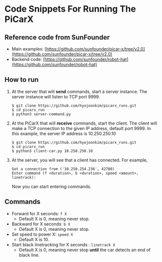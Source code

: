 # Code Snippets For Running The PiCarX 

## Reference code from SunFounder
- Main examples: [https://github.com/sunfounder/picar-x/tree/v2.0](https://github.com/sunfounder/picar-x/tree/v2.0)
- Backend code: [https://github.com/sunfounder/robot-hat](https://github.com/sunfounder/robot-hat)

## How to run
1. At the server that will **send** commands, start a server instance. The server instance will listen to TCP port 9999.
    ```
    $ git clone https://github.com/hyojoonkim/picarx_runs.git
    $ cd picarx_run
    $ python3 server-command.py
    ```    
1. At the PiCarX that will **receive** commands, start the client. The client will make a TCP connection to the given IP address, default port 9999. In this example, the server IP address is 10.250.250.10
    ```
    $ git clone https://github.com/hyojoonkim/picarx_runs.git
    $ cd picarx_run
    $ python3 client-car.py 10.250.250.10
    ```
1. At the server, you will see that a client has connected. For example,
    ```
    Got a connection from ('10.250.254.236', 42780)
    Enter command (f <duration>, b <duration>, speed <amount>, linetrack):
    ```
    Now you can start entering commands.
    
## Commands
- Forward for X seconds: `f X`
    - Default X is 0, meaning never stop.
- Backward for X seconds: `b X`
    - Default X is 0, meaning never stop. 
- Set speed to power X: `speed X`
    - Default X is 10. 
- Start black linetracking for X seconds : `linetrack X`
    - Default X is 0, meaning never stop **until** the car detects an end of black line. 

